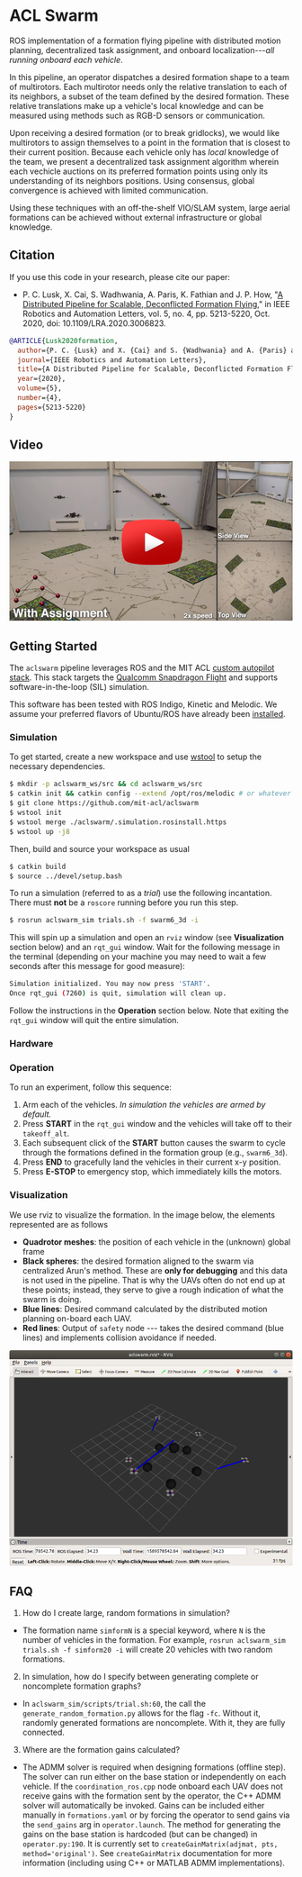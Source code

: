 ACL Swarm
=========

ROS implementation of a formation flying pipeline with distributed motion planning, decentralized task assignment, and onboard localization---*all running onboard each vehicle*.

In this pipeline, an operator dispatches a desired formation shape to a team of multirotors. Each multirotor needs only the relative translation to each of its neighbors, a subset of the team defined by the desired formation. These relative translations make up a vehicle's local knowledge and can be measured using methods such as RGB-D sensors or communication.

Upon receiving a desired formation (or to break gridlocks), we would like multirotors to assign themselves to a point in the formation that is closest to their current position. Because each vehicle only has *local* knowledge of the team, we present a decentralized task assignment algorithm wherein each vechicle auctions on its preferred formation points using only its understanding of its neighbors positions. Using consensus, global convergence is achieved with limited communication.

Using these techniques with an off-the-shelf VIO/SLAM system, large aerial formations can be achieved without external infrastructure or global knowledge.

## Citation

If you use this code in your research, please cite our paper:

- P. C. Lusk, X. Cai, S. Wadhwania, A. Paris, K. Fathian and J. P. How, "[A Distributed Pipeline for Scalable, Deconflicted Formation Flying](https://arxiv.org/abs/2003.01851)," in IEEE Robotics and Automation Letters, vol. 5, no. 4, pp. 5213-5220, Oct. 2020, doi: 10.1109/LRA.2020.3006823.

```bibtex
@ARTICLE{Lusk2020formation,
  author={P. C. {Lusk} and X. {Cai} and S. {Wadhwania} and A. {Paris} and K. {Fathian} and J. P. {How}},
  journal={IEEE Robotics and Automation Letters}, 
  title={A Distributed Pipeline for Scalable, Deconflicted Formation Flying}, 
  year={2020},
  volume={5},
  number={4},
  pages={5213-5220}
}
```

## Video

<p align="center">
    <a href="https://www.youtube.com/watch?v=il0UJCyiAzY"><img src=".github/aclswarm_thumb.png" alt="ACL swarm video" /></a>
</p>

## Getting Started

The `aclswarm` pipeline leverages ROS and the MIT ACL [custom autopilot stack](https://gitlab.com/mit-acl/fsw/snap-stack). This stack targets the [Qualcomm Snapdragon Flight](https://developer.qualcomm.com/hardware/qualcomm-flight-pro) and supports software-in-the-loop (SIL) simulation.

This software has been tested with ROS Indigo, Kinetic and Melodic. We assume your preferred flavors of Ubuntu/ROS have already been [installed](http://wiki.ros.org/ROS/Installation).

### Simulation

To get started, create a new workspace and use [wstool](http://wiki.ros.org/wstool) to setup the necessary dependencies.

```bash
$ mkdir -p aclswarm_ws/src && cd aclswarm_ws/src
$ catkin init && catkin config --extend /opt/ros/melodic # or whatever
$ git clone https://github.com/mit-acl/aclswarm
$ wstool init
$ wstool merge ./aclswarm/.simulation.rosinstall.https
$ wstool up -j8
```

Then, build and source your workspace as usual

```bash
$ catkin build
$ source ../devel/setup.bash
```

To run a simulation (referred to as a *trial*) use the following incantation. There must **not** be a `roscore` running before you run this step.

```bash
$ rosrun aclswarm_sim trials.sh -f swarm6_3d -i
```

This will spin up a simulation and open an `rviz` window (see **Visualization** section below) and an `rqt_gui` window. Wait for the following message in the terminal (depending on your machine you may need to wait a few seconds after this message for good measure):

```bash
Simulation initialized. You may now press 'START'.
Once rqt_gui (7260) is quit, simulation will clean up.
```

Follow the instructions in the **Operation** section below. Note that exiting the `rqt_gui` window will quit the entire simulation.

### Hardware

### Operation

To run an experiment, follow this sequence:

1. Arm each of the vehicles. *In simulation the vehicles are armed by default.*
2. Press **START** in the `rqt_gui` window and the vehicles will take off to their `takeoff_alt`.
3. Each subsequent click of the **START** button causes the swarm to cycle through the formations defined in the formation group (e.g., `swarm6_3d`).
4. Press **END** to gracefully land the vehicles in their current x-y position.
5. Press **E-STOP** to emergency stop, which immediately kills the motors.

### Visualization

We use rviz to visualize the formation. In the image below, the elements represented are as follows

  - **Quadrotor meshes**: the position of each vehicle in the (unknown) global frame
  - **Black spheres**: the desired formation aligned to the swarm via centralized Arun's method. These are **only for debugging** and this data is not used in the pipeline. That is why the UAVs often do not end up at these points; instead, they serve to give a rough indication of what the swarm is doing.
  - **Blue lines**: Desired command calculated by the distributed motion planning on-board each UAV.
  - **Red lines**: Output of `safety` node --- takes the desired command (blue lines) and implements collision avoidance if needed.

<p align="center">
  <img src=".github/aclswarm_sim.png" alt="ACL swarm rviz visualization" />
</p>

## FAQ

1. How do I create large, random formations in simulation?
  - The formation name `simformN` is a special keyword, where `N` is the number of vehicles in the formation. For example, `rosrun aclswarm_sim trials.sh -f simform20 -i` will create 20 vehicles with two random formations.

2. In simulation, how do I specify between generating complete or noncomplete formation graphs?
  - In `aclswarm_sim/scripts/trial.sh:60`, the call the `generate_random_formation.py` allows for the flag `-fc`. Without it, randomly generated formations are noncomplete. With it, they are fully connected.

3. Where are the formation gains calculated?
  - The ADMM solver is required when designing formations (offline step). The solver can run either on the base station or independently on each vehicle. If the `coordination_ros.cpp` node onboard each UAV does not receive gains with the formation sent by the operator, the C++ ADMM solver will automatically be invoked. Gains can be included either manually in `formations.yaml` or by forcing the operator to send gains via the `send_gains` arg in `operator.launch`. The method for generating the gains on the base station is hardcoded (but can be changed) in `operator.py:190`. It is currently set to `createGainMatrix(adjmat, pts, method='original')`. See `createGainMatrix` documentation for more information (including using C++ or MATLAB ADMM implementations).